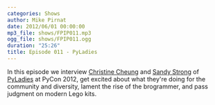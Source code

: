 ```yaml
---
categories: Shows
author: Mike Pirnat
date: 2012/06/01 00:00:00
mp3_file: shows/FPIP011.mp3
ogg_file: shows/FPIP011.ogg
duration: "25:26"
title: Episode 011 - PyLadies
---
```

In this episode we interview [Christine Cheung](http://www.xtine.net/) and
[Sandy Strong](https://twitter.com/#!/sandymahalo) of [PyLadies](http://pyladies.com/)
at PyCon 2012, get excited about what they're doing for the community and
diversity, lament the rise of the brogrammer, and pass judgment on modern Lego
kits.
